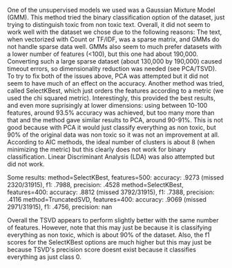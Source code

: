 One of the unsupervised models we used was a Gaussian Mixture Model (GMM). This method tried the binary classification option of the dataset, just trying to distinguish toxic from non toxic text. Overall, it did not seem to work well with the dataset we chose due to the following reasons:
The text, when vectorized with Count or TF/IDF, was a sparse matrix, and GMMs do not handle sparse data well.
GMMs also seem to much prefer datasets with a lower number of features (<100), but this one had about 190,000.
Converting such a large sparse dataset (about 130,000 by 190,000) caused timeout errors, so dimensionality reduction was needed (see PCA/TSVD). 
To try to fix  both of the issues above, PCA was attempted but it did not seem to have much of an effect on the accuracy. Another method was tried, called SelectKBest, which just orders the features according to a metric (we used the chi squared metric). Interestingly, this provided the best results, and even more suprisingly at lower dimensions: using between 10-100 features, around 93.5% accuracy was achieved, but too many more than that and the method gave similar results to PCA, around 90-91%. This is not good because with PCA it would just classify everything as non toxic, but 90% of the original data was non toxic so it was not an improvement at all. According to AIC methods, the ideal number of clusters is about 8 (when minimizing the metric) but this clearly does not work for binary classification. Linear Discriminant Analysis (LDA) was also attempted but did not work.

Some results:
method=SelectKBest, features=500:
accuracy: .9273 (missed 2320/31915), f1: .7988, precision: .4528
method=SelectKBest, features=400:
accuracy: .8812 (missed 3792/31915), f1: .7388, precision: .4116
method=TruncatedSVD, features=400:
accuracy: .9069 (missed 2971/31915), f1: .4756, precision: nan

Overall the TSVD appears to perform slightly better with the same number of features. However, note that this may just be because it is classifying everything as non toxic, which is about 90% of the dataset. Also, the f1 scores for the SelectKBest options are much higher but this may just be because TSVD's precision score doesnt exist because it classifies everything as just class 0.